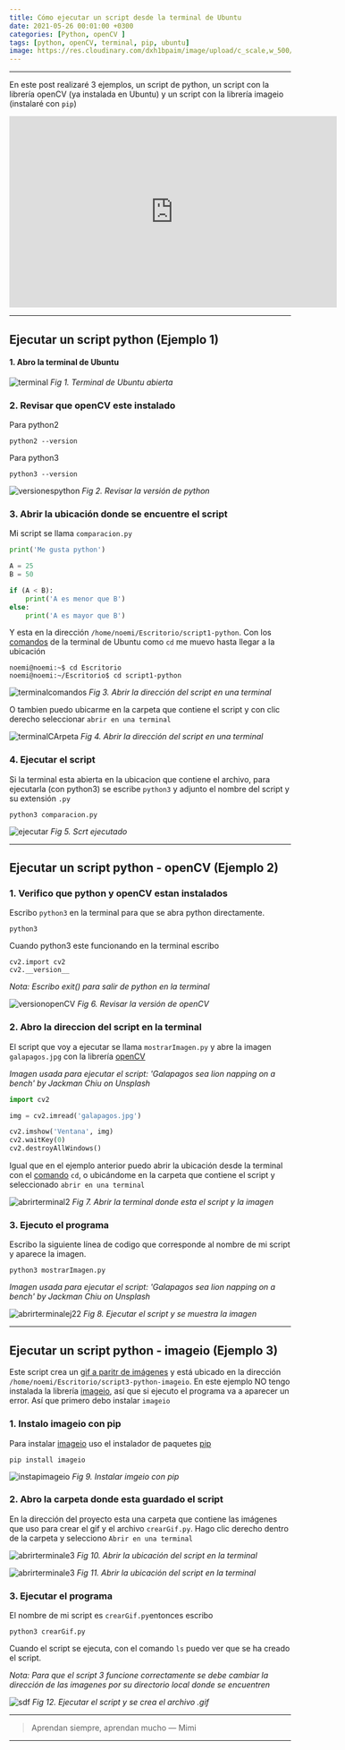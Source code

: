 ```yaml
---
title: Cómo ejecutar un script desde la terminal de Ubuntu
date: 2021-05-26 00:01:00 +0300
categories: [Python, openCV ]
tags: [python, openCV, terminal, pip, ubuntu]   
image: https://res.cloudinary.com/dxh1bpaim/image/upload/c_scale,w_500/v1622045279/kipunaEC/ejecutarTerminal/portada_kr4sfd.png
---
```


***

En este post realizaré 3 ejemplos, un script de python, un script con la librería openCV (ya instalada en Ubuntu) y un script con la librería imageio (instalaré con `pip`)

<div class="embed-container">

<iframe width="586" height="342" src="https://www.youtube.com/embed/6AMsTkPCQGI" frameborder="0" allow="accelerometer; autoplay; clipboard-write; encrypted-media; gyroscope; picture-in-picture" allowfullscreen></iframe>

</div>

***

## **Ejecutar un script python (Ejemplo 1)**
#### 1. Abro la terminal de Ubuntu

![terminal](https://res.cloudinary.com/dxh1bpaim/image/upload/c_scale,w_700/v1622034754/kipunaEC/ejecutarTerminal/termial_kijhwa.png)
_Fig 1. Terminal de Ubuntu abierta_

### 2. Revisar que openCV este instalado 

Para python2
```terminal
python2 --version
```
Para python3
```terminal
python3 --version
```

![versionespython](https://res.cloudinary.com/dxh1bpaim/image/upload/c_scale,w_700/v1622035252/kipunaEC/ejecutarTerminal/pythonversion_wla7ie.png)
_Fig 2. Revisar la versión de python_


### 3. Abrir la ubicación donde se encuentre el script

Mi script se llama `comparacion.py` 
```python
print('Me gusta python')

A = 25
B = 50

if (A < B):
	print('A es menor que B')
else:
	print('A es mayor que B')	
```

Y esta en la dirección `/home/noemi/Escritorio/script1-python`. Con los [comandos](https://www.guia-ubuntu.com/index.php/Comandos) de la terminal de Ubuntu como  `cd`  me muevo hasta llegar a la ubicación

```terminal
noemi@noemi:~$ cd Escritorio
noemi@noemi:~/Escritorio$ cd script1-python
```

![terminalcomandos](https://res.cloudinary.com/dxh1bpaim/image/upload/c_scale,w_700/v1622044588/kipunaEC/ejecutarTerminal/abrirdireciion_jdezu6.png)
_Fig 3. Abrir la dirección del script en una terminal_


O tambien puedo ubicarme en la carpeta que contiene el script y con clic derecho seleccionar `abrir en una terminal`

![terminalCArpeta](https://res.cloudinary.com/dxh1bpaim/image/upload/c_scale,w_700/v1622044364/kipunaEC/ejecutarTerminal/carpetaterminal_wivswh.png)
_Fig 4. Abrir la dirección del script en una terminal_

### 4. Ejecutar el script
Si la terminal esta abierta en la ubicacion que contiene el archivo, para ejecutarla (con python3) se escribe `python3` y adjunto el nombre del script y su extensión `.py`

```terminal
python3 comparacion.py
```
![ejecutar](https://res.cloudinary.com/dxh1bpaim/image/upload/c_scale,w_700/v1622044960/kipunaEC/ejecutarTerminal/ejecutar_hrjpkh.png)
_Fig 5. Scrt ejecutado_

***

## **Ejecutar un script python - openCV (Ejemplo 2)**
### 1. Verifico que python y openCV estan instalados
Escribo `python3` en la terminal para que se abra python directamente.

```terminal
python3
```
Cuando python3 este funcionando en la terminal escribo
```terminal
cv2.import cv2
cv2.__version__
```
*Nota: Escribo exit() para salir de python en la terminal*

![versionopenCV](https://res.cloudinary.com/dxh1bpaim/image/upload/c_scale,w_700/v1622045741/kipunaEC/ejecutarTerminal/versionopenCV_dwp0jf.png)
_Fig 6. Revisar la versión de openCV_

### 2. Abro la direccion del script en la terminal 

El script que voy a ejecutar se llama `mostrarImagen.py` y abre la imagen `galapagos.jpg` con la librería [openCV](https://opencv.org/)

*Imagen usada para ejecutar el script: 'Galapagos sea lion napping on a bench' by Jackman Chiu on Unsplash*

```python 
import cv2

img = cv2.imread('galapagos.jpg') 

cv2.imshow('Ventana', img)
cv2.waitKey(0)
cv2.destroyAllWindows()
```

Igual que en el ejemplo anterior puedo abrir la ubicación desde la terminal con el [comando](https://www.guia-ubuntu.com/index.php/Comandos) `cd`, o ubicándome en la carpeta que contiene el script y seleccionado `abrir en una terminal`

![abrirterminal2](https://res.cloudinary.com/dxh1bpaim/image/upload/c_scale,w_700/v1622046127/kipunaEC/ejecutarTerminal/ejemplo2_itcjpa.png)
_Fig 7. Abrir la terminal donde esta el script y la imagen_

### 3. Ejecuto el programa
Escribo la siguiente línea de codigo que corresponde al nombre de mi script y aparece la imagen. 

```terminal
python3 mostrarImagen.py
```
*Imagen usada para ejecutar el script: 'Galapagos sea lion napping on a bench' by Jackman Chiu on Unsplash*

![abrirterminalej22](https://res.cloudinary.com/dxh1bpaim/image/upload/c_scale,w_700/v1622046418/kipunaEC/ejecutarTerminal/ejecutarej2_onmwdk.png)
_Fig 8. Ejecutar el script y se muestra la imagen_

***

## Ejecutar un script python - imageio (Ejemplo 3)
Este script crea un [gif a paritr de imágenes](../Crear-un-gif-con-imagenes-imageio-python/) y está ubicado en la dirección `/home/noemi/Escritorio/script3-python-imageio`.
En este ejemplo NO tengo instalada la librería [imageio](https://pypi.org/project/imageio/), así que si ejecuto el programa va a aparecer un error. Así que primero debo instalar `imageio`
### 1. Instalo **imageio** con pip
Para instalar [imageio](https://pypi.org/project/imageio/) uso el instalador de paquetes [pip](https://pypi.org/project/pip/)

```terminal
pip install imageio
```

![instapimageio](https://res.cloudinary.com/dxh1bpaim/image/upload/c_scale,w_700/v1622047388/kipunaEC/ejecutarTerminal/1_dlovp2.png)
_Fig 9. Instalar imgeio con pip_

### 2. Abro la carpeta donde esta guardado el script
En la dirección del proyecto esta una carpeta que contiene las imágenes que uso para crear el gif y el archivo `crearGif.py`. Hago clic derecho dentro de la carpeta y selecciono `Abrir en una terminal`

![abrirterminale3](https://res.cloudinary.com/dxh1bpaim/image/upload/c_scale,w_700/v1622047183/kipunaEC/ejecutarTerminal/abrirejempl3_s6cof8.png)
_Fig 10. Abrir la ubicación del script en la terminal_


![abrirterminale3](https://res.cloudinary.com/dxh1bpaim/image/upload/c_scale,w_700/v1622048663/kipunaEC/ejecutarTerminal/termina5_s3nbqj.png)
_Fig 11. Abrir la ubicación del script en la terminal_


### 3. Ejecutar el programa
El nombre de mi script es `crearGif.py`entonces escribo

```terminal
python3 crearGif.py
```
Cuando el script se ejecuta, con el comando `ls` puedo ver que se ha creado el script.

*Nota: Para que el script 3 funcione correctamente se debe cambiar la dirección de las imagenes por su directorio local donde se encuentren*

![sdf](https://res.cloudinary.com/dxh1bpaim/image/upload/c_scale,w_700/v1622047380/kipunaEC/ejecutarTerminal/3_ympnkp.png)
_Fig 12. Ejecutar el script y se crea el archivo .gif_


*** 

> Aprendan siempre, aprendan mucho — Mimi

***

